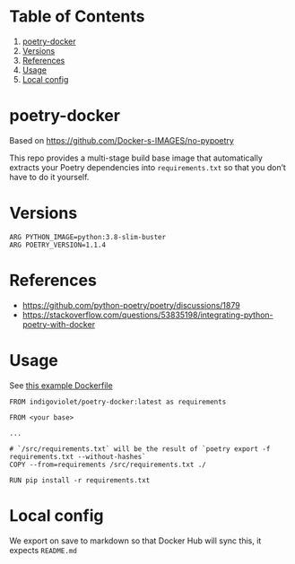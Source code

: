 
# Table of Contents

1.  [poetry-docker](#orgee153d0)
2.  [Versions](#orgeb8ada1)
3.  [References](#orgedb28c0)
4.  [Usage](#orgf071ea7)
5.  [Local config](#orgd6fa390)


<a id="orgee153d0"></a>

# poetry-docker

Based on <https://github.com/Docker-s-IMAGES/no-pypoetry>

This repo provides a multi-stage build base image that automatically extracts your
Poetry dependencies into `requirements.txt` so that you don&rsquo;t have to do it
yourself.


<a id="orgeb8ada1"></a>

# Versions

    ARG PYTHON_IMAGE=python:3.8-slim-buster
    ARG POETRY_VERSION=1.1.4


<a id="orgedb28c0"></a>

# References

-   <https://github.com/python-poetry/poetry/discussions/1879>
-   <https://stackoverflow.com/questions/53835198/integrating-python-poetry-with-docker>


<a id="orgf071ea7"></a>

# Usage

See [this example Dockerfile](https://github.com/indigoviolet/poetry-docker/blob/master/Dockerfile-test)

    
    FROM indigoviolet/poetry-docker:latest as requirements
    
    FROM <your base>
    
    ...
    
    # `/src/requirements.txt` will be the result of `poetry export -f requirements.txt --without-hashes`
    COPY --from=requirements /src/requirements.txt ./
    
    RUN pip install -r requirements.txt


<a id="orgd6fa390"></a>

# Local config

We export on save to markdown so that Docker Hub will sync this, it expects `README.md`

